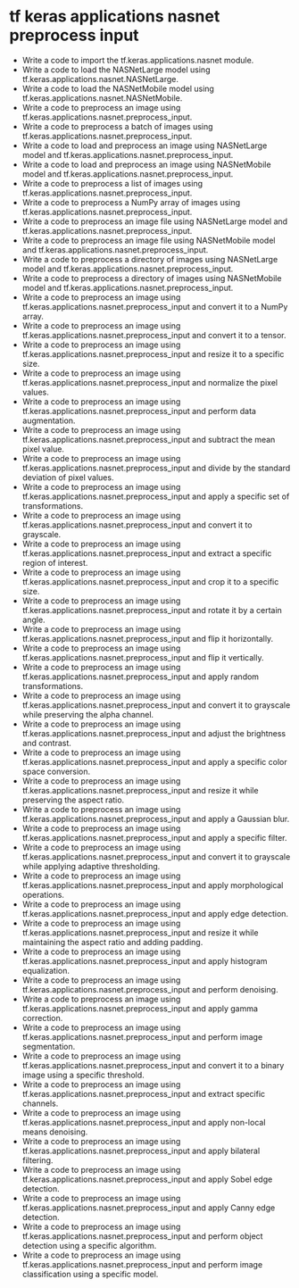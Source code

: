 # tf keras applications nasnet preprocess input

- Write a code to import the tf.keras.applications.nasnet module.
- Write a code to load the NASNetLarge model using tf.keras.applications.nasnet.NASNetLarge.
- Write a code to load the NASNetMobile model using tf.keras.applications.nasnet.NASNetMobile.
- Write a code to preprocess an image using tf.keras.applications.nasnet.preprocess_input.
- Write a code to preprocess a batch of images using tf.keras.applications.nasnet.preprocess_input.
- Write a code to load and preprocess an image using NASNetLarge model and tf.keras.applications.nasnet.preprocess_input.
- Write a code to load and preprocess an image using NASNetMobile model and tf.keras.applications.nasnet.preprocess_input.
- Write a code to preprocess a list of images using tf.keras.applications.nasnet.preprocess_input.
- Write a code to preprocess a NumPy array of images using tf.keras.applications.nasnet.preprocess_input.
- Write a code to preprocess an image file using NASNetLarge model and tf.keras.applications.nasnet.preprocess_input.
- Write a code to preprocess an image file using NASNetMobile model and tf.keras.applications.nasnet.preprocess_input.
- Write a code to preprocess a directory of images using NASNetLarge model and tf.keras.applications.nasnet.preprocess_input.
- Write a code to preprocess a directory of images using NASNetMobile model and tf.keras.applications.nasnet.preprocess_input.
- Write a code to preprocess an image using tf.keras.applications.nasnet.preprocess_input and convert it to a NumPy array.
- Write a code to preprocess an image using tf.keras.applications.nasnet.preprocess_input and convert it to a tensor.
- Write a code to preprocess an image using tf.keras.applications.nasnet.preprocess_input and resize it to a specific size.
- Write a code to preprocess an image using tf.keras.applications.nasnet.preprocess_input and normalize the pixel values.
- Write a code to preprocess an image using tf.keras.applications.nasnet.preprocess_input and perform data augmentation.
- Write a code to preprocess an image using tf.keras.applications.nasnet.preprocess_input and subtract the mean pixel value.
- Write a code to preprocess an image using tf.keras.applications.nasnet.preprocess_input and divide by the standard deviation of pixel values.
- Write a code to preprocess an image using tf.keras.applications.nasnet.preprocess_input and apply a specific set of transformations.
- Write a code to preprocess an image using tf.keras.applications.nasnet.preprocess_input and convert it to grayscale.
- Write a code to preprocess an image using tf.keras.applications.nasnet.preprocess_input and extract a specific region of interest.
- Write a code to preprocess an image using tf.keras.applications.nasnet.preprocess_input and crop it to a specific size.
- Write a code to preprocess an image using tf.keras.applications.nasnet.preprocess_input and rotate it by a certain angle.
- Write a code to preprocess an image using tf.keras.applications.nasnet.preprocess_input and flip it horizontally.
- Write a code to preprocess an image using tf.keras.applications.nasnet.preprocess_input and flip it vertically.
- Write a code to preprocess an image using tf.keras.applications.nasnet.preprocess_input and apply random transformations.
- Write a code to preprocess an image using tf.keras.applications.nasnet.preprocess_input and convert it to grayscale while preserving the alpha channel.
- Write a code to preprocess an image using tf.keras.applications.nasnet.preprocess_input and adjust the brightness and contrast.
- Write a code to preprocess an image using tf.keras.applications.nasnet.preprocess_input and apply a specific color space conversion.
- Write a code to preprocess an image using tf.keras.applications.nasnet.preprocess_input and resize it while preserving the aspect ratio.
- Write a code to preprocess an image using tf.keras.applications.nasnet.preprocess_input and apply a Gaussian blur.
- Write a code to preprocess an image using tf.keras.applications.nasnet.preprocess_input and apply a specific filter.
- Write a code to preprocess an image using tf.keras.applications.nasnet.preprocess_input and convert it to grayscale while applying adaptive thresholding.
- Write a code to preprocess an image using tf.keras.applications.nasnet.preprocess_input and apply morphological operations.
- Write a code to preprocess an image using tf.keras.applications.nasnet.preprocess_input and apply edge detection.
- Write a code to preprocess an image using tf.keras.applications.nasnet.preprocess_input and resize it while maintaining the aspect ratio and adding padding.
- Write a code to preprocess an image using tf.keras.applications.nasnet.preprocess_input and apply histogram equalization.
- Write a code to preprocess an image using tf.keras.applications.nasnet.preprocess_input and perform denoising.
- Write a code to preprocess an image using tf.keras.applications.nasnet.preprocess_input and apply gamma correction.
- Write a code to preprocess an image using tf.keras.applications.nasnet.preprocess_input and perform image segmentation.
- Write a code to preprocess an image using tf.keras.applications.nasnet.preprocess_input and convert it to a binary image using a specific threshold.
- Write a code to preprocess an image using tf.keras.applications.nasnet.preprocess_input and extract specific channels.
- Write a code to preprocess an image using tf.keras.applications.nasnet.preprocess_input and apply non-local means denoising.
- Write a code to preprocess an image using tf.keras.applications.nasnet.preprocess_input and apply bilateral filtering.
- Write a code to preprocess an image using tf.keras.applications.nasnet.preprocess_input and apply Sobel edge detection.
- Write a code to preprocess an image using tf.keras.applications.nasnet.preprocess_input and apply Canny edge detection.
- Write a code to preprocess an image using tf.keras.applications.nasnet.preprocess_input and perform object detection using a specific algorithm.
- Write a code to preprocess an image using tf.keras.applications.nasnet.preprocess_input and perform image classification using a specific model.